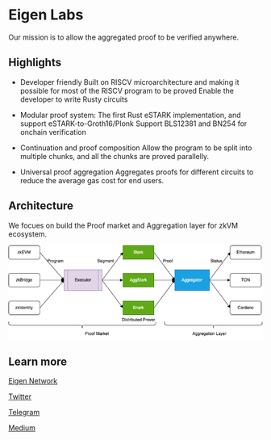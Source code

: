 # Eigen Labs

Our mission is to allow the aggregated proof to be verified anywhere.

## Highlights
* Developer friendly
Built on RISCV microarchitecture and making it possible for most of the RISCV program to be proved
Enable the developer to write Rusty circuits

* Modular proof system:
The first Rust eSTARK implementation, and support eSTARK-to-Groth16/Plonk
Support BLS12381 and BN254 for onchain verification

* Continuation and proof composition
Allow the program to be split into multiple chunks, and all the chunks are proved parallelly.

* Universal proof aggregation
Aggregates proofs for different circuits to reduce the average gas cost for end users.


## Architecture

We focues on build the Proof market and Aggregation layer for zkVM ecosystem.

<center>
<img src="/img/overview/proof-market.png">
</center>


## Learn more

[Eigen Network](https://www.eigen.cash/)

[Twitter](https://twitter.com/Eigen_Network)

[Telegram](https://t.me/Eigen_Network)

[Medium](https://eigenlab.medium.com/)
